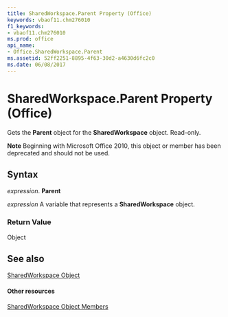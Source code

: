 ```yaml
---
title: SharedWorkspace.Parent Property (Office)
keywords: vbaof11.chm276010
f1_keywords:
- vbaof11.chm276010
ms.prod: office
api_name:
- Office.SharedWorkspace.Parent
ms.assetid: 52ff2251-8895-4f63-30d2-a4630d6fc2c0
ms.date: 06/08/2017
---
```



# SharedWorkspace.Parent Property (Office)

Gets the  **Parent** object for the **SharedWorkspace** object. Read-only.


 **Note**  Beginning with Microsoft Office 2010, this object or member has been deprecated and should not be used.


## Syntax

 _expression_. **Parent**

 _expression_ A variable that represents a **SharedWorkspace** object.


### Return Value

Object


## See also


[SharedWorkspace Object](sharedworkspace-object-office.md)
#### Other resources


[SharedWorkspace Object Members](sharedworkspace-members-office.md)

